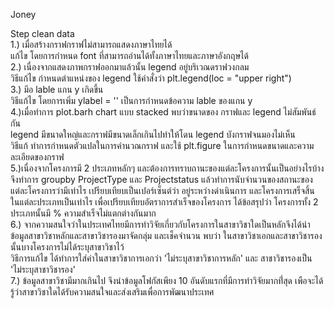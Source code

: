 Joney

Step clean data  
1.) เมื่อสร้างกราฟกราฟไม่สามารถแสดงภาษาไทยได้  
แก้ไข โดยการกำหนด font ที่สามารถอ่านได้ทั้งภาษาไทยและภาษาอังกฤษได้  
2.) เนื่องจากแสดงภาพกราฟออกมาแล้วนั้น legend อยู่บริเวณดราฟวงกลม  
วิธีแก้ไข กำหนดตำแหน่งของ legend ใช้คำสั่งว่า plt.legend(loc = "upper right")  
3.) มีอ lable แกน y เกิดขึ้น  
วิธีแก้ไข โดยการเพิ่ม ylabel = '' เป็นการกำหนดข้อความ lable ของแกน y  
4.)เมื่อทำการ plot.barh chart แบบ stacked พบว่าขนาดของ กราฟและ legend ไม่สัมพันธ์กัน  
legend มีขนาดใหญ่และกราฟมีขนาดเล็กเกินไปทำให้โดน legend บังกราฟจนมองไม่เห็น  
วิธีแก้ ทำการกำหนดตัวแปลในการคำนวณกราฟ และใช้ plt.figure ในการกำหนดขนาดและความละเอียดของกราฟ  
5.)เนื่องจากโครงการมี 2 ประเภทหลักๆ และต้องการทราบถานะของแต่ละโครงการนั้นเป็นอย่างไรบ้าง จึงทำการ groupby ProjectType และ Projectstatus แล้วทำการนับจำนวนของสถานะของแต่ละโครงการว่ามีเท่าไร เปรียบเทียบเป็นเปอร์เซ็นต์ว่า อยู่ระหว่างดำเนินการ และโครงการเสร็จสิ้น ในแต่ละประเภทเป็นเท่าไร เพื่อเปรียบเทียบอัตราการสำเร็จของโครงการ ได้ข้อสรุปว่า โครงการทั้ง 2 ประเภทนั้นมี % ความสำเร็จไม่แตกต่างกันมาก  
6.) จากความสนใจว่าในประเทศไทยมีการทำวิจัยเกี่ยวกับโครงการในสาขาวิชาใดเป็นหลักจึงได้นำข้อมูลสาขาวิชาหลักและสาขาวิชารองมาจัดกลุ่ม และเช็คจำนวน พบว่า ในสาขาวิชาเอกและสาขาวิชารองนั้นบางโครงการไม่ได้ระบุสาขาวิชาไว้  
วิธีการแก้ไข ได้ทำการใส่ค่าในสาขาวิชาการเอกว่า 'ไม่ระบุสาขาวิชาการหลัก' และ สาชาวิชารองเป็น 'ไม่ระบุสาชาวิชารอง'  
7.) ข้อมูลสาขาวิชามีมากเกินไป จึงนำข้อมูลโฟกัสเพียง 10 อันดับแรกที่มีการทำวิจัยมากที่่สุด เพือจะได้รู้ว่าสาขาวิชาใดได้รับความสนใจและส่งเสริมเพื่อการพัฒนาประเทศ  

